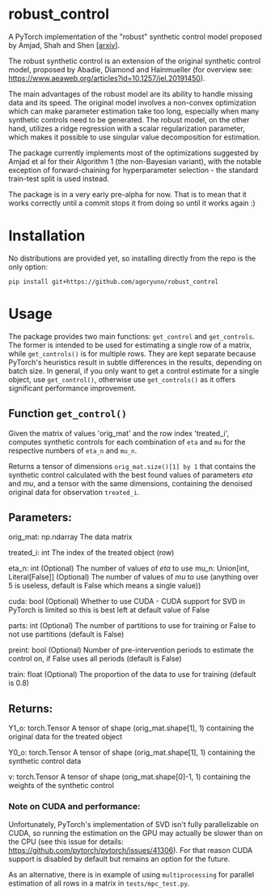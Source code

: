 # robust_control

A PyTorch implementation of the "robust" synthetic control model proposed by Amjad, Shah and Shen \[[arxiv](https://arxiv.org/abs/1711.06940)\].

The robust synthetic control is an extension of the original synthetic control model, proposed by Abadie, Diamond and Hainmueller (for overview see:
https://www.aeaweb.org/articles?id=10.1257/jel.20191450).

The main advantages of the robust model are its ability to handle missing data and its speed. The original model involves a
non-convex optimization which can make parameter estimation take too long, especially when many synthetic controls need to be generated. The robust model,
on the other hand, utilizes a ridge regression with a scalar regularization parameter, which makes it possible to use singular value decomposition for
estimation.

The package currently implements most of the optimizations suggested by Amjad et al for their Algorithm 1 (the non-Bayesian variant), with the notable exception of forward-chaining for
hyperparameter selection - the standard train-test split is used instead.

The package is in a very early pre-alpha for now. That is to mean that it works correctly until a commit stops it from doing so until it works
again :)

# Installation

No distributions are provided yet, so installing directly from the repo is the only option:

`pip install git+https://github.com/agoryuno/robust_control`

# Usage

The package provides two main functions: `get_control` and `get_controls`. The former is intended to be used for estimating a single row of a matrix, while `get_controls()` is for multiple rows.
They are kept separate because PyTorch's heuristics result in subtle differences in the results,
 depending on batch size. In general, if you only want to get a control estimate for a single object, use `get_control()`, otherwise use `get_controls()` as it offers significant performance
 improvement.

## Function `get_control()`

Given the matrix of values 'orig_mat' and the row index 
'treated_i', computes synthetic controls for each combination
of `eta` and `mu` for the respective numbers of `eta_n` and 
`mu_n`.

Returns a tensor of dimensions `orig_mat.size()[1] by 1` 
that contains the synthetic control calculated with the best 
found values of parameters $eta$ and $mu$, and a tensor with the
same dimensions, containing the denoised original data for observation
`treated_i`.

Parameters:
-----------
orig_mat: np.ndarray
    The data matrix

treated_i: int
    The index of the treated object (row)

eta_n: int
    (Optional) The number of values of $eta$ to use
mu_n: Union[int, Literal[False]]
    (Optional) The number of values of $mu$ to use (anything over 5 is useless, default is False
    which means a single value))

cuda: bool
    (Optional) Whether to use CUDA - CUDA support for SVD in PyTorch is limited so this is
    best left at default value of False

parts: int
    (Optional) The number of partitions to use for training or False to not use partitions
    (default is False)

preint: bool
    (Optional) Number of pre-intervention periods to estimate the control on, if False
    uses all periods (default is False)

train: float
    (Optional) The proportion of the data to use for training (default is 0.8)

Returns:
-----------

Y1_o: torch.Tensor
    A tensor of shape (orig_mat.shape[1], 1) containing the original data for 
    the treated object

Y0_o: torch.Tensor
    A tensor of shape (orig_mat.shape[1], 1) containing the synthetic control
    data

v: torch.Tensor
    A tensor of shape (orig_mat.shape[0]-1, 1) containing the weights of the synthetic control


### Note on CUDA and performance:

Unfortunately, PyTorch's implementation of SVD isn't fully parallelizable on CUDA, so running the
estimation on the GPU may actually be slower than on the CPU (see this issue for details: https://github.com/pytorch/pytorch/issues/41306). For that reason CUDA support is disabled by default
but remains an option for the future.

As an alternative, there is in example of using `multiprocessing` for parallel estimation of
all rows in a matrix in `tests/mpc_test.py`.